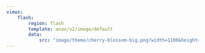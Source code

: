 ```yaml
---
views:
    flash:
        region: flash
        template: anax/v2/image/default
        data:
            src: "image/theme/cherry-blossom-big.png?width=1100&height=150&crop-to-fit&area=0,0,10,0"
---
```

